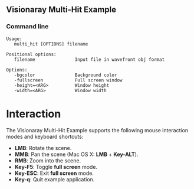 Visionaray Multi-Hit Example
----------------------------

### Command line

```
Usage:
   multi_hit [OPTIONS] filename

Positional options:
   filename               Input file in wavefront obj format

Options:
   -bgcolor               Background color
   -fullscreen            Full screen window
   -height=<ARG>          Window height
   -width=<ARG>           Window width
```

# Interaction

The Visionaray Multi-Hit Example supports the following mouse interaction modes and keyboard shortcuts:

* **LMB**: Rotate the scene.
* **MMB**: Pan the scene (Mac OS X: **LMB** + **Key-ALT**).
* **RMB**: Zoom into the scene.
* **Key-F5**: Toggle **full screen** mode.
* **Key-ESC**: Exit **full screen** mode.
* **Key-q**: Quit example application.
